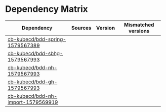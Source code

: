 # Dependency Matrix

Dependency | Sources | Version | Mismatched versions
---------- | ------- | ------- | -------------------
[cb-kubecd/bdd-spring-1579567389](https://github.com/cb-kubecd/bdd-spring-1579567389.git) |  | []() | 
[cb-kubecd/bdd-sbhg-1579567993](https://github.com/cb-kubecd/bdd-sbhg-1579567993.git) |  | []() | 
[cb-kubecd/bdd-nh-1579567993](https://github.com/cb-kubecd/bdd-nh-1579567993.git) |  | []() | 
[cb-kubecd/bdd-gh-1579567993](https://github.com/cb-kubecd/bdd-gh-1579567993.git) |  | []() | 
[cb-kubecd/bdd-nh-import-1579569919](https://github.com/cb-kubecd/bdd-nh-import-1579569919.git) |  | []() | 
